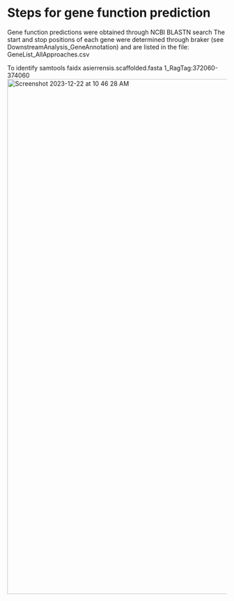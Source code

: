 # Steps for gene function prediction 
Gene function predictions were obtained through NCBI BLASTN search
The start and stop positions of each gene were determined through braker (see DownstreamAnalysis_GeneAnnotation) and are listed in the file: GeneList_AllApproaches.csv

To identify 
samtools faidx asierrensis.scaffolded.fasta 1_RagTag:372060-374060
<img width="1182" alt="Screenshot 2023-12-22 at 10 46 28 AM" src="https://github.com/lcouper/MosquitoThermalSelection/assets/10873177/31b649fb-dd54-41b3-b44b-c89f7511a225">
